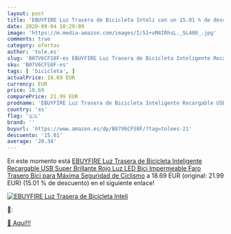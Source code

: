 ```yaml
---
layout: post
title: 'EBUYFIRE Luz Trasera de Bicicleta Inteli con un 15.01 % de descuento'
date: 2020-09-04 10:29:09
image: 'https://m.media-amazon.com/images/I/51+vM4IRhsL._SL400_.jpg'
comments: true
category: ofertas
author: 'tole.es'
slug: 'B07V6CFS8F-es EBUYFIRE Luz Trasera de Bicicleta Inteligente Recargable...'
sku: 'B07V6CFS8F-es'
tags: [ 'bicicleta', ]
actualPrice: 18.69 EUR
currency: EUR
price: 18.69
comparePrice: 21.99 EUR
prodname: 'EBUYFIRE Luz Trasera de Bicicleta Inteligente Recargable USB  Super Brillante Rojo Luz LED Bici  Impermeable  Faro Trasero Bici para Máxima Seguridad de Ciclismo'
country: 'es'
flag: '🇪🇸'
brand: ''
buyurl: 'https://www.amazon.es/dp/B07V6CFS8F/?tag=tolees-21'
descuento: '15.01'
average: '20.34'
---
```


En este momento está [EBUYFIRE Luz Trasera de Bicicleta Inteligente Recargable USB  Super Brillante Rojo Luz LED Bici  Impermeable  Faro Trasero Bici para Máxima Seguridad de Ciclismo](https://www.amazon.es/dp/B07V6CFS8F/?tag=tolees-21) a 18.69 EUR (original: 21.99 EUR) (15.01 %  de descuento) en el siguiente enlace!

[![EBUYFIRE Luz Trasera de Bicicleta Inteli](https://m.media-amazon.com/images/I/51+vM4IRhsL._SL400_.jpg)](https://www.amazon.es/dp/B07V6CFS8F/?tag=tolees-21)

🔎:


[🛒 Aquí!!!](https://www.amazon.es/dp/B07V6CFS8F/?tag=tolees-21)
